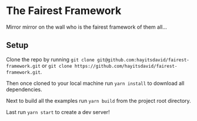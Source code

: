 # The Fairest Framework

Mirror mirror on the wall who is the fairest framework of them all...

## Setup

Clone the repo by running `git clone git@github.com:hayitsdavid/fairest-framework.git` or
`git clone https://github.com/hayitsdavid/fairest-framework.git`.

Then once cloned to your local machine run `yarn install` to download all dependencies.

Next to build all the examples run `yarn build` from the project root directory.

Last run `yarn start` to create a dev server!
